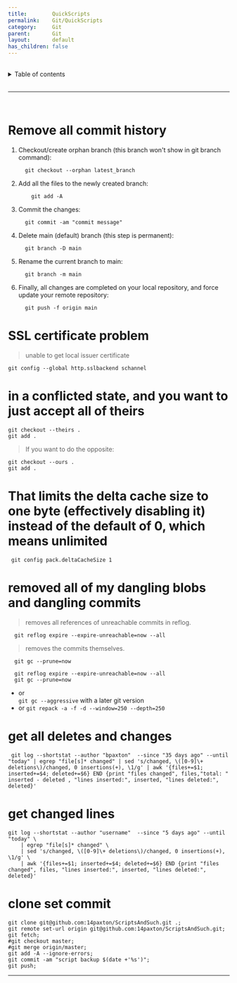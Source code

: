 ```yaml
---
title:        QuickScripts
permalink:    Git/QuickScripts
category:     Git
parent:       Git
layout:       default
has_children: false
---
```



<br/>          

<details markdown="block">                
<summary>                
Table of contents                
</summary>                
{: .text-delta }                
1. TOC                
{:toc}                
</details>                

<br/>                

***                

<br/>

# Remove all commit history

1) Checkout/create orphan branch (this branch won't show in git branch command):
      ```shell
        git checkout --orphan latest_branch
      ```
2) Add all the files to the newly created branch:
    ```shell
        git add -A
    ```
3) Commit the changes:
    ```shell
      git commit -am "commit message"
    ```
4) Delete main (default) branch (this step is permanent):
    ```shell
      git branch -D main
    ```
5) Rename the current branch to main:
    ```shell
      git branch -m main
    ```
6) Finally, all changes are completed on your local repository, and force update your remote repository:
    ```shell
      git push -f origin main
    ```

# SSL certificate problem

> unable to get local issuer certificate

```shell
git config --global http.sslbackend schannel
```

# in a conflicted state, and you want to just accept all of theirs

```shell
git checkout --theirs .
git add .
```

> If you want to do the opposite:

```shell
git checkout --ours .
git add .
```

# That limits the delta cache size to one byte (effectively disabling it) instead of the default of 0, which means unlimited

```shell
 git config pack.deltaCacheSize 1
```

# removed all of my dangling blobs and dangling commits

> removes all references of unreachable commits in reflog.

```shell
  git reflog expire --expire-unreachable=now --all
```

> removes the commits themselves.

```shell
  git gc --prune=now
```

```shell
  git reflog expire --expire-unreachable=now --all
  git gc --prune=now
```

- or  
  `git gc --aggressive` with a later git version
- or
  `git repack -a -f -d --window=250 --depth=250`

# get all deletes and changes

```shell
 git log --shortstat --author "bpaxton"  --since "35 days ago" --until "today" | egrep "file[s]* changed" | sed 's/changed, \([0-9]\+ deletions\)/changed, 0 insertions(+), \1/g' | awk '{files+=$1; inserted+=$4; deleted+=$6} END {print "files changed", files,"total: " inserted - deleted , "lines inserted:", inserted, "lines deleted:", deleted}'
```

# get changed lines

```shell
git log --shortstat --author "username"  --since "5 days ago" --until "today" \
    | egrep "file[s]* changed" \
    | sed 's/changed, \([0-9]\+ deletions\)/changed, 0 insertions(+), \1/g' \
    | awk '{files+=$1; inserted+=$4; deleted+=$6} END {print "files changed", files, "lines inserted:", inserted, "lines deleted:", deleted}'
```

# clone set commit

```shell
git clone git@github.com:14paxton/ScriptsAndSuch.git .;
git remote set-url origin git@github.com:14paxton/ScriptsAndSuch.git;
git fetch;
#git checkout master;
#git merge origin/master;
git add -A --ignore-errors;
git commit -am "script backup $(date +'%s')";
git push;
```

---